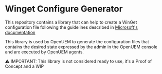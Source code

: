 # Winget Configure Generator

This repository contains a library that can help to create a WinGet configuration file following the guidelines described in [Microsoft's documentation](https://learn.microsoft.com/en-us/windows/package-manager/configuration/create)

This library is used by OpenUEM to generate the configuration files that contains the desired state expressed by the admin in the OpenUEM console and are executed by OpenUEM agents.

⚠️ IMPORTANT: This library is not considered ready to use, it's a Proof of Concept and a WIP
